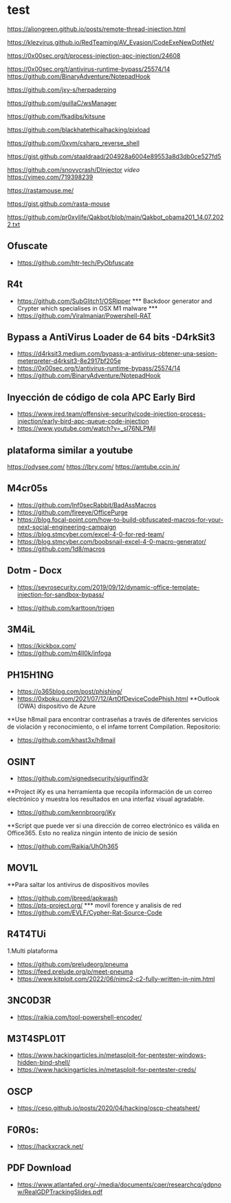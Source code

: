 # test
https://aliongreen.github.io/posts/remote-thread-injection.html

https://klezvirus.github.io/RedTeaming/AV_Evasion/CodeExeNewDotNet/

https://0x00sec.org/t/process-injection-apc-injection/24608

https://0x00sec.org/t/antivirus-runtime-bypass/25574/14
https://github.com/BinaryAdventure/NotepadHook

https://github.com/jxy-s/herpaderping

https://github.com/guillaC/wsManager

https://github.com/fkadibs/kitsune

https://github.com/blackhatethicalhacking/pixload

https://github.com/0xvm/csharp_reverse_shell

https://gist.github.com/staaldraad/204928a6004e89553a8d3db0ce527fd5

https://github.com/snovvcrash/DInjector  *video* https://vimeo.com/719398239

https://rastamouse.me/

https://gist.github.com/rasta-mouse

https://github.com/pr0xylife/Qakbot/blob/main/Qakbot_obama201_14.07.2022.txt

## Ofuscate
- https://github.com/htr-tech/PyObfuscate
## R4t
- https://github.com/SubGlitch1/OSRipper *** Backdoor generator and Crypter which specialises in OSX M1 malware ***
- https://github.com/Viralmaniar/Powershell-RAT

## Bypass a AntiVirus Loader de 64 bits -D4rkSit3
- https://d4rksit3.medium.com/bypass-a-antivirus-obtener-una-sesion-meterpreter-d4rksit3-8e2917bf205e
- https://0x00sec.org/t/antivirus-runtime-bypass/25574/14
- https://github.com/BinaryAdventure/NotepadHook

## Inyección de código de cola APC Early Bird
- https://www.ired.team/offensive-security/code-injection-process-injection/early-bird-apc-queue-code-injection
- https://www.youtube.com/watch?v=_sI76NLPMjI

## plataforma similar a youtube
https://odysee.com/
https://lbry.com/
https://amtube.ccin.in/

## M4cr05s
- https://github.com/Inf0secRabbit/BadAssMacros
- https://github.com/fireeye/OfficePurge
- https://blog.focal-point.com/how-to-build-obfuscated-macros-for-your-next-social-engineering-campaign
- https://blog.stmcyber.com/excel-4-0-for-red-team/
- https://blog.stmcyber.com/boobsnail-excel-4-0-macro-generator/
- https://github.com/1d8/macros

## Dotm - Docx
- https://sevrosecurity.com/2019/09/12/dynamic-office-template-injection-for-sandbox-bypass/

- https://github.com/karttoon/trigen

## 3M4iL
- https://kickbox.com/
- https://github.com/m4ll0k/infoga

## PH15H1NG
- https://o365blog.com/post/phishing/
- https://0xboku.com/2021/07/12/ArtOfDeviceCodePhish.html
**Outlook (OWA) dispositivo de Azure

**Use h8mail para encontrar contraseñas a través de diferentes servicios de violación y reconocimiento, o el infame torrent Compilation.
Repositorio:
- https://github.com/khast3x/h8mail

## OSINT
- https://github.com/signedsecurity/sigurlfind3r

**Project iKy es una herramienta que recopila información de un correo electrónico y muestra los resultados en una interfaz visual agradable.
- https://github.com/kennbroorg/iKy

**Script que puede ver si una dirección de correo electrónico es válida en Office365. Esto no realiza ningún intento de inicio de sesión
- https://github.com/Raikia/UhOh365

## MOV1L
**Para saltar los antivirus de dispositivos moviles
- https://github.com/jbreed/apkwash
- https://pts-project.org/  *** movil forence y analisis de red
- https://github.com/EVLF/Cypher-Rat-Source-Code

## R4T4TUi
1.Multi plataforma
  - https://github.com/preludeorg/pneuma
  - https://feed.prelude.org/p/meet-pneuma
  - https://www.kitploit.com/2022/06/nimc2-c2-fully-written-in-nim.html
## 3NC0D3R
- https://raikia.com/tool-powershell-encoder/

## M3T4SPL01T
- https://www.hackingarticles.in/metasploit-for-pentester-windows-hidden-bind-shell/
- https://www.hackingarticles.in/metasploit-for-pentester-creds/


## OSCP
- https://ceso.github.io/posts/2020/04/hacking/oscp-cheatsheet/

## F0R0s:
- https://hackxcrack.net/
## PDF Download 
- https://www.atlantafed.org/-/media/documents/cqer/researchcq/gdpnow/RealGDPTrackingSlides.pdf
